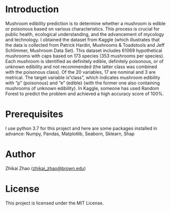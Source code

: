 # Introduction
Mushroom edibility prediction is to determine whether a mushroom is edible or poisonous based on various characteristics. This process is crucial for public health, ecological understanding, and the advancement of mycology and technology.
I obtained the dataset from Kaggle (which illustrates that the data is collected from Patrick Hardin, Mushrooms & Toadstools and Jeff Schlimmer, Mushroom Data Set). This dataset includes 61069 hypothetical mushrooms with caps based on 173 species (353 mushrooms per species). Each mushroom is identified as definitely edible, definitely poisonous, or of unknown edibility and not recommended (the latter class was combined with the poisonous class). Of the 20 variables, 17 are nominal and 3 are metrical. The target variable is“class”, which indicates mushroom edibility with “p” (poisonous) and “e” (edible) (with the former one also containing mushrooms of unknown edibility). In Kaggle, someone has used Random Forest to predict the problem and achieved a high accuracy score of 100%. 

# Prerequisites
I use python 3.7 for this project and here are some packages installed in advance:
Numpy, Pandas, Matplotlib, Seaborn, Sklearn, Shap

# Author

Zhikai Zhao (zhikai_zhao@brown.edu)

# License

This project is licensed under the MIT License.
